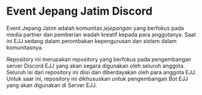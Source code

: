 # Event Jepang Jatim Discord

Event Jepang Jatim adalah komunitas *jejepangan* yang berfokus pada media partner dan pemberian wadah kreatif kepada para anggotanya. Saat ini EJJ sedang dalam perombakan kepengurusan dan sistem dalam komunitasnya.

Repository ini merupakan repository yang berfokus pada pengembangan server Discord EJJ yang akan segara digunakan oleh seluruh anggota. Seluruh isi dari repository ini diisi dan diberdayakan oleh para anggota EJJ. Untuk saar ini, repository ini dikhususkan untuk pengembangan Bot EJJ yang akan digunakan di Server EJJ.
